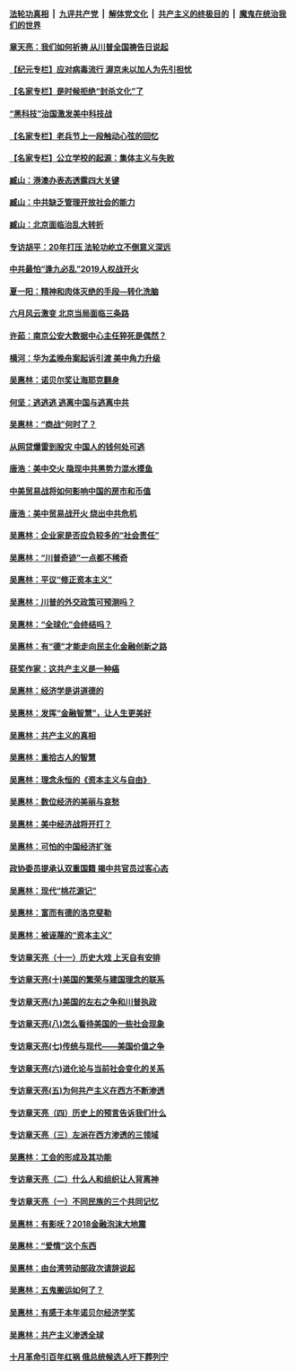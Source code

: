 ####  [法轮功真相](../../../../basic/blob/master/README.md?t=06302331) &nbsp;|&nbsp; [九评共产党](../../../../9ping.md/blob/master/README.md?t=06302331) &nbsp;|&nbsp; [解体党文化](../../../../jtdwh.md/blob/master/README.md?t=06302331)  &nbsp;|&nbsp; [共产主义的终极目的](../../../../gczydzjmd.md/blob/master/README.md?t=06302331) &nbsp;|&nbsp; [魔鬼在统治我们的世界](../../../../mgztzwmdsj.md/blob/master/README.md?t=06302331) 

#### [章天亮：我们如何祈祷 从川普全国祷告日说起](../pages/nsc423/n11944627.md?t=06302331) 

#### [【纪元专栏】应对病毒流行 渥京未以加人为先引担忧](../pages/nsc423/n11875714.md?t=06302331) 

#### [【名家专栏】是时候拒绝“封杀文化”了](../pages/nsc423/n11814093.md?t=06302331) 

#### [“黑科技”治国激发美中科技战](../pages/nsc423/n11638056.md?t=06302331) 

#### [【名家专栏】老兵节上一段触动心弦的回忆](../pages/nsc423/n11646016.md?t=06302331) 

#### [【名家专栏】公立学校的起源：集体主义与失败](../pages/nsc423/n11601833.md?t=06302331) 

#### [臧山：港澳办表态透露四大关键](../pages/nsc423/n11421628.md?t=06302331) 

#### [臧山：中共缺乏管理开放社会的能力](../pages/nsc423/n11407457.md?t=06302331) 

#### [臧山：北京面临治乱大转折](../pages/nsc423/n11406895.md?t=06302331) 

#### [专访胡平：20年打压 法轮功屹立不倒意义深远](../pages/nsc423/n11398800.md?t=06302331) 

#### [中共最怕“逢九必乱”2019人权战开火](../pages/nsc423/n11385248.md?t=06302331) 

#### [夏一阳：精神和肉体灭绝的手段—转化洗脑](../pages/nsc423/n11368250.md?t=06302331) 

#### [六月风云激变 北京当局面临三条路](../pages/nsc423/n11313668.md?t=06302331) 

#### [许茹：南京公安大数据中心主任猝死是偶然？](../pages/nsc423/n11064744.md?t=06302331) 

#### [横河：华为孟晚舟案起诉引渡 美中角力升级](../pages/nsc423/n11027230.md?t=06302331) 

#### [吴惠林：诺贝尔奖让海耶克翻身](../pages/nsc423/n10890049.md?t=06302331) 

#### [何坚：逃逃逃 逃离中国与逃离中共](../pages/nsc423/n10592891.md?t=06302331) 

#### [吴惠林：“商战”何时了？](../pages/nsc423/n10573558.md?t=06302331) 

#### [从网贷爆雷到股灾 中国人的钱何处可逃](../pages/nsc423/n10572800.md?t=06302331) 

#### [唐浩：美中交火 隐现中共黑势力混水摸鱼](../pages/nsc423/n10544040.md?t=06302331) 

#### [中美贸易战将如何影响中国的房市和币值](../pages/nsc423/n10543697.md?t=06302331) 

#### [唐浩：美中贸易战开火 烧出中共危机](../pages/nsc423/n10540126.md?t=06302331) 

#### [吴惠林：企业家是否应负较多的“社会责任”](../pages/nsc423/n10535022.md?t=06302331) 

#### [吴惠林：“川普奇迹”一点都不稀奇](../pages/nsc423/n10512808.md?t=06302331) 

#### [吴惠林：平议“修正资本主义”](../pages/nsc423/n10495724.md?t=06302331) 

#### [吴惠林：川普的外交政策可预测吗？](../pages/nsc423/n10462387.md?t=06302331) 

#### [吴惠林：“全球化”会终结吗？](../pages/nsc423/n10452838.md?t=06302331) 

#### [吴惠林：有“德”才能走向民主化金融创新之路](../pages/nsc423/n10432292.md?t=06302331) 

#### [获奖作家：这共产主义是一种癌](../pages/nsc423/n10431541.md?t=06302331) 

#### [吴惠林：经济学是讲道德的](../pages/nsc423/n10398014.md?t=06302331) 

#### [吴惠林：发挥“金融智慧”，让人生更美好](../pages/nsc423/n10375019.md?t=06302331) 

#### [吴惠林：共产主义的真相](../pages/nsc423/n10351394.md?t=06302331) 

#### [吴惠林：重拾古人的智慧](../pages/nsc423/n10337691.md?t=06302331) 

#### [吴惠林：理念永恒的《资本主义与自由》](../pages/nsc423/n10316274.md?t=06302331) 

#### [吴惠林：数位经济的美丽与哀愁](../pages/nsc423/n10292946.md?t=06302331) 

#### [吴惠林：美中经济战将开打？](../pages/nsc423/n10258825.md?t=06302331) 

#### [吴惠林：可怕的中国经济扩张](../pages/nsc423/n10219147.md?t=06302331) 

#### [政协委员提承认双重国籍 揭中共官员过客心态](../pages/nsc423/n10208809.md?t=06302331) 

#### [吴惠林：现代“桃花源记”](../pages/nsc423/n10185234.md?t=06302331) 

#### [吴惠林：富而有德的洛克斐勒](../pages/nsc423/n10142264.md?t=06302331) 

#### [吴惠林：被诬蔑的“资本主义”](../pages/nsc423/n10124816.md?t=06302331) 

#### [专访章天亮（十一）历史大戏 上天自有安排](../pages/nsc423/n10094905.md?t=06302331) 

#### [专访章天亮(十)美国的繁荣与建国理念的联系](../pages/nsc423/n10094899.md?t=06302331) 

#### [专访章天亮(九)美国的左右之争和川普执政](../pages/nsc423/n10094889.md?t=06302331) 

#### [专访章天亮(八)怎么看待美国的一些社会现象](../pages/nsc423/n10094857.md?t=06302331) 

#### [专访章天亮(七)传统与现代——美国价值之争](../pages/nsc423/n10093140.md?t=06302331) 

#### [专访章天亮(六)进化论与当前社会变化的关系](../pages/nsc423/n10092036.md?t=06302331) 

#### [专访章天亮(五)为何共产主义在西方不断渗透](../pages/nsc423/n10083620.md?t=06302331) 

#### [专访章天亮（四）历史上的预言告诉我们什么](../pages/nsc423/n10083606.md?t=06302331) 

#### [专访章天亮（三）左派在西方渗透的三领域](../pages/nsc423/n10081115.md?t=06302331) 

#### [吴惠林：工会的形成及其功能](../pages/nsc423/n10080633.md?t=06302331) 

#### [专访章天亮（二）什么人和组织让人背离神](../pages/nsc423/n10076637.md?t=06302331) 

#### [专访章天亮（一）不同民族的三个共同记忆](../pages/nsc423/n10074188.md?t=06302331) 

#### [吴惠林：有影呒？2018金融泡沫大地震](../pages/nsc423/n10040534.md?t=06302331) 

#### [吴惠林：“爱情”这个东西](../pages/nsc423/n10019423.md?t=06302331) 

#### [吴惠林：由台湾劳动部政次请辞说起](../pages/nsc423/n9979679.md?t=06302331) 

#### [吴惠林：五鬼搬运如何了？](../pages/nsc423/n9925338.md?t=06302331) 

#### [吴惠林：有感于本年诺贝尔经济学奖](../pages/nsc423/n9871883.md?t=06302331) 

#### [吴惠林：共产主义渗透全球](../pages/nsc423/n9812748.md?t=06302331) 

#### [十月革命引百年红祸 俄总统候选人吁下葬列宁](../pages/nsc423/n9810182.md?t=06302331) 

